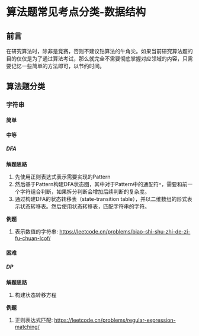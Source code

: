 # 算法题常见考点分类-数据结构


## 前言

在研究算法时，除非是竞赛，否则不建议钻算法的牛角尖。如果当前研究算法题的目的仅仅是为了通过算法考试，那么就完全不需要彻底掌握对应领域的内容，只需要记忆一些简单的方法即可，以节约时间。

## 算法题分类

### 字符串

#### 简单


#### 中等

##### DFA

**解题思路**
1. 先使用正则表达式表示需要实现的Pattern
2. 然后基于Pattern构建DFA状态图，其中对于Pattern中的通配符`*`，需要和前一个字符组合判断，如果拆分判断会增加后续判断的复杂度。
3. 通过构建DFA的状态转移表（state-transition table），并以二维数组的形式表示状态转移表。然后使用状态转移表，匹配字符串的字符。

**例题**
1. 表示数值的字符串: https://leetcode.cn/problems/biao-shi-shu-zhi-de-zi-fu-chuan-lcof/


#### 困难

##### DP

**解题思路**
1. 构建状态转移方程

**例题**
1. 正则表达式匹配: https://leetcode.cn/problems/regular-expression-matching/

